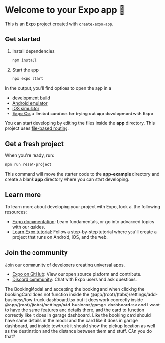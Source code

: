 # Welcome to your Expo app 👋

This is an [Expo](https://expo.dev) project created with [`create-expo-app`](https://www.npmjs.com/package/create-expo-app).

## Get started

1. Install dependencies

   ```bash
   npm install
   ```

2. Start the app

   ```bash
   npx expo start
   ```

In the output, you'll find options to open the app in a

- [development build](https://docs.expo.dev/develop/development-builds/introduction/)
- [Android emulator](https://docs.expo.dev/workflow/android-studio-emulator/)
- [iOS simulator](https://docs.expo.dev/workflow/ios-simulator/)
- [Expo Go](https://expo.dev/go), a limited sandbox for trying out app development with Expo

You can start developing by editing the files inside the **app** directory. This project uses [file-based routing](https://docs.expo.dev/router/introduction).

## Get a fresh project

When you're ready, run:

```bash
npm run reset-project
```

This command will move the starter code to the **app-example** directory and create a blank **app** directory where you can start developing.

## Learn more

To learn more about developing your project with Expo, look at the following resources:

- [Expo documentation](https://docs.expo.dev/): Learn fundamentals, or go into advanced topics with our [guides](https://docs.expo.dev/guides).
- [Learn Expo tutorial](https://docs.expo.dev/tutorial/introduction/): Follow a step-by-step tutorial where you'll create a project that runs on Android, iOS, and the web.

## Join the community

Join our community of developers creating universal apps.

- [Expo on GitHub](https://github.com/expo/expo): View our open source platform and contribute.
- [Discord community](https://chat.expo.dev): Chat with Expo users and ask questions.

<!-- 

[API] Found 1 eligible tow trucks. Broadcasting request...
🔴 [API] CRITICAL ERROR in /request-towing: PrismaClientKnownRequestError:
Invalid `prisma.booking.create()` invocation in
C:\prjs\afthuliftme\api\bookings.ts:829:53

  826 const eligibleProviderIds = eligibleTrucks.map(truck => truck.id);
  827 const basePrice = eligibleTrucks[0].services[0].price; // Use price from the first eligible truck as a baseline
  828
→ 829 const newBooking = await prisma.booking.create(
Unique constraint failed on the constraint: `bookings_paymentIntentId_key`
    at $n.handleRequestError (C:\prjs\afthuliftme\api\node_modules\@prisma\client\runtime\library.js:121:7315)
    at $n.handleAndLogRequestError (C:\prjs\afthuliftme\api\node_modules\@prisma\client\runtime\library.js:121:6623)
    at $n.request (C:\prjs\afthuliftme\api\node_modules\@prisma\client\runtime\library.js:121:6307)
    at l (C:\prjs\afthuliftme\api\node_modules\@prisma\client\runtime\library.js:130:9633)
    at C:\prjs\afthuliftme\api\bookings.ts:829:32 {
  code: 'P2002',
  clientVersion: '5.22.0',
  meta: { modelName: 'Booking', target: 'bookings_paymentIntentId_key' } -->


   The BookingModal and accepting the booking and when clicking the bookingCard does not function inside the  @app/\(root\)/\(tabs\)/settings/add-business/tow-truck-dashboard.tsx  but  it does work coorectly inside @app/\(root\)/\(tabs\)/settings/add-business/garage-dashboard.tsx  and I want to have the same features and details there, and the card to function correctly like it does in garage dashboard. Like the booking card should have same details in the modal and the card like it does in garage dashboard, and inside towtruck it should show the pickup location as well as the destination and the distance between them and stuff. CAn you do that?                                     